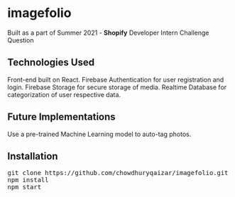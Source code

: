 # imagefolio

Built as a part of Summer 2021 - **Shopify**
Developer Intern Challenge Question

## Technologies Used
Front-end built on React.
Firebase Authentication for user registration and login.
Firebase Storage for secure storage of media.
Realtime Database for categorization of user respective data.

## Future Implementations
Use a pre-trained Machine Learning model to auto-tag photos.

## Installation
<pre>
git clone https://github.com/chowdhuryqaizar/imagefolio.git
npm install
npm start
</pre>
